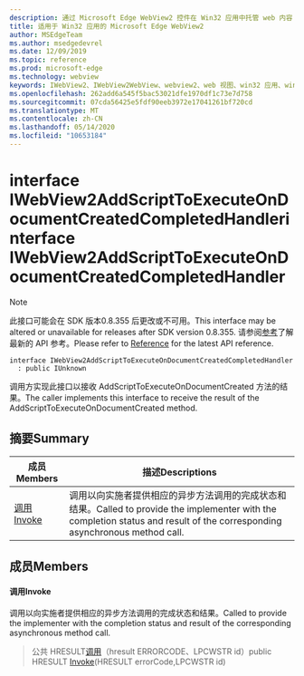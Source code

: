 ```yaml
---
description: 通过 Microsoft Edge WebView2 控件在 Win32 应用中托管 web 内容
title: 适用于 Win32 应用的 Microsoft Edge WebView2
author: MSEdgeTeam
ms.author: msedgedevrel
ms.date: 12/09/2019
ms.topic: reference
ms.prod: microsoft-edge
ms.technology: webview
keywords: IWebView2、IWebView2WebView、webview2、web 视图、win32 应用、win32、edge
ms.openlocfilehash: 262add6a545f5bac53021dfe1970df1c73e7d758
ms.sourcegitcommit: 07cda56425e5fdf90eeb3972e17041261bf720cd
ms.translationtype: MT
ms.contentlocale: zh-CN
ms.lasthandoff: 05/14/2020
ms.locfileid: "10653184"
---
```

# <span data-ttu-id="16a46-104">interface IWebView2AddScriptToExecuteOnDocumentCreatedCompletedHandler</span><span class="sxs-lookup"><span data-stu-id="16a46-104">interface IWebView2AddScriptToExecuteOnDocumentCreatedCompletedHandler</span></span> 

> [!NOTE]
> <span data-ttu-id="16a46-105">此接口可能会在 SDK 版本0.8.355 后更改或不可用。</span><span class="sxs-lookup"><span data-stu-id="16a46-105">This interface may be altered or unavailable for releases after SDK version 0.8.355.</span></span> <span data-ttu-id="16a46-106">请参阅[参考](../../../webview2-api-reference.md)了解最新的 API 参考。</span><span class="sxs-lookup"><span data-stu-id="16a46-106">Please refer to [Reference](../../../webview2-api-reference.md) for the latest API reference.</span></span>

```
interface IWebView2AddScriptToExecuteOnDocumentCreatedCompletedHandler
  : public IUnknown
```

<span data-ttu-id="16a46-107">调用方实现此接口以接收 AddScriptToExecuteOnDocumentCreated 方法的结果。</span><span class="sxs-lookup"><span data-stu-id="16a46-107">The caller implements this interface to receive the result of the AddScriptToExecuteOnDocumentCreated method.</span></span>

## <span data-ttu-id="16a46-108">摘要</span><span class="sxs-lookup"><span data-stu-id="16a46-108">Summary</span></span>

 <span data-ttu-id="16a46-109">成员</span><span class="sxs-lookup"><span data-stu-id="16a46-109">Members</span></span>                        | <span data-ttu-id="16a46-110">描述</span><span class="sxs-lookup"><span data-stu-id="16a46-110">Descriptions</span></span>
--------------------------------|---------------------------------------------
[<span data-ttu-id="16a46-111">调用</span><span class="sxs-lookup"><span data-stu-id="16a46-111">Invoke</span></span>](#invoke) | <span data-ttu-id="16a46-112">调用以向实施者提供相应的异步方法调用的完成状态和结果。</span><span class="sxs-lookup"><span data-stu-id="16a46-112">Called to provide the implementer with the completion status and result of the corresponding asynchronous method call.</span></span>

## <span data-ttu-id="16a46-113">成员</span><span class="sxs-lookup"><span data-stu-id="16a46-113">Members</span></span>

#### <span data-ttu-id="16a46-114">调用</span><span class="sxs-lookup"><span data-stu-id="16a46-114">Invoke</span></span> 

<span data-ttu-id="16a46-115">调用以向实施者提供相应的异步方法调用的完成状态和结果。</span><span class="sxs-lookup"><span data-stu-id="16a46-115">Called to provide the implementer with the completion status and result of the corresponding asynchronous method call.</span></span>

> <span data-ttu-id="16a46-116">公共 HRESULT[调用](#invoke)（hresult ERRORCODE、LPCWSTR id）</span><span class="sxs-lookup"><span data-stu-id="16a46-116">public HRESULT [Invoke](#invoke)(HRESULT errorCode,LPCWSTR id)</span></span>

